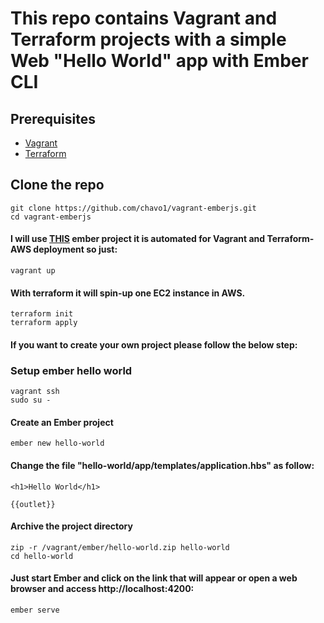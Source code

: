 # This repo contains Vagrant and Terraform projects with a simple Web "Hello World" app with Ember CLI

## Prerequisites

- [Vagrant](https://www.vagrantup.com/)
- [Terraform](https://www.terraform.io/)

## Clone the repo
```
git clone https://github.com/chavo1/vagrant-emberjs.git
cd vagrant-emberjs
```

#### I will use [THIS](https://github.com/chavo1/hello-world) ember project it is automated for Vagrant and Terraform-AWS deployment so just:
```
vagrant up
```
#### With terraform it will spin-up one EC2 instance in AWS.
```
terraform init
terraform apply
```

#### If you want to create your own project please follow the below step:

### Setup ember hello world

```
vagrant ssh
sudo su -
```
#### Create an Ember project 
```
ember new hello-world
```
#### Change the file "hello-world/app/templates/application.hbs" as follow:
```
<h1>Hello World</h1>

{{outlet}}
```
#### Archive the project directory
```
zip -r /vagrant/ember/hello-world.zip hello-world
cd hello-world
```
#### Just start Ember and click on the link that will appear or open a web browser and access http://localhost:4200:
```
ember serve
```


